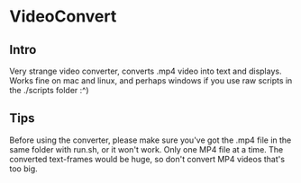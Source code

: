 # VideoConvert
## Intro
Very strange video converter, converts .mp4 video into text and displays. Works fine on mac and linux, and perhaps windows if you use raw scripts in the ./scripts folder :^)

## Tips
Before using the converter, please make sure you've got the .mp4 file in the same folder with run.sh, or it won't work. Only one MP4 file at a time. The converted text-frames would be huge, so don't convert MP4 videos that's too big.
